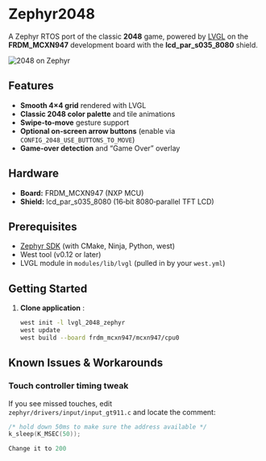 # Zephyr2048

A Zephyr RTOS port of the classic **2048** game, powered by [LVGL](https://lvgl.io/) on the **FRDM_MCXN947** development board with the **lcd_par_s035_8080** shield.

![2048 on Zephyr](assets/screenshot.png)

## Features

- **Smooth 4×4 grid** rendered with LVGL  
- **Classic 2048 color palette** and tile animations  
- **Swipe‑to‑move** gesture support  
- **Optional on‑screen arrow buttons** (enable via `CONFIG_2048_USE_BUTTONS_TO_MOVE`)  
- **Game‑over detection** and “Game Over” overlay  

## Hardware

- **Board:** FRDM_MCXN947 (NXP MCU)  
- **Shield:** lcd_par_s035_8080 (16‑bit 8080‑parallel TFT LCD)

## Prerequisites

- [Zephyr SDK](https://docs.zephyrproject.org/latest/getting_started/index.html) (with CMake, Ninja, Python, west)  
- West tool (v0.12 or later)  
- LVGL module in `modules/lib/lvgl` (pulled in by your `west.yml`)  

## Getting Started

1. **Clone application** :

   ```bash
   west init -l lvgl_2048_zephyr
   west update
   west build --board frdm_mcxn947/mcxn947/cpu0

## Known Issues & Workarounds

### Touch controller timing tweak

If you see missed touches, edit  
`zephyr/drivers/input/input_gt911.c` and locate the comment:

```c
/* hold down 50ms to make sure the address available */
k_sleep(K_MSEC(50));

Change it to 200